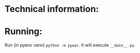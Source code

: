 # Technical information:

# Running:
Run (in pyenv venv) `python -m pywar`. It will execute `__main__.py`.
